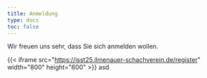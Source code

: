```yaml
---
title: Anmeldung
type: docs
toc: false
---
```


Wir freuen uns sehr, dass Sie sich anmelden wollen.

<!--
{{< callout type="warning" >}}
Eine Anmeldung ist aktuell noch nicht möglich.
{{< /callout >}}
-->


{{< iframe src="https://isst25.ilmenauer-schachverein.de/register" width="800" height="600" >}} 
asd